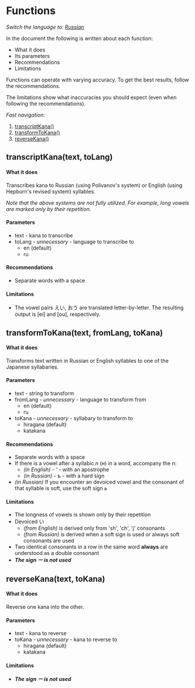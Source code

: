 # Functions

_Switch the language to: [Russian](../ru/functions.md)_

In the document the following is written about each function:

- What it does
- Its parameters
- Recommendations
- Limitations

Functions can operate with varying accuracy. To get the best results, follow the recommendations.

The limitations show what inaccuracies you should expect (even when following the recommendations).

_Fast navigation:_

1. [transcriptKana()](#transcriptKanatext-toLang)
2. [transformToKana()](#transformToKanatext-fromLang-toKana)
3. [reverseKana()](#reverseKanatext-toKana)

## transcriptKana(text, toLang)

#### What it does
Transcribes kana to Russian (using Polivanov's system) or English (using Hepburn's revised system) syllables.

_Note that the above systems are not fully utilized. For example, long vowels are marked only by their repetition._

#### Parameters

- text - kana to transcribe
- toLang - _unnecessary_ - language to transcribe to
  - en (default)
  - ru

#### Recommendations

- Separate words with a space

#### Limitations

- The vowel pairs えい, おう are translated letter-by-letter. The resulting output is [ei] and [ou], respectively.


## transformToKana(text, fromLang, toKana)

#### What it does
  
Transforms text written in Russian or English syllables to one of the Japanese syllabaries.
  
#### Parameters
  
- text - string to transform
- fromLang - _unnecessary_ - language to transform from
  - en (default)
  - ru
- toKana - _unnecessary_ - syllabary to transform to
  - hiragana (default)
  - katakana

#### Recommendations
  
- Separate words with a space
- If there is a vowel after a syllabic _n_ (_н_) in a word, accompany the _n_: 
  - _(in English)_ - _'_ - with an apostrophe
  - _(in Russian)_ - _ъ_ - with a hard sign 
- _(in Russian)_ If you encounter an devoiced vowel and the consonant of that syllable is soft, use the soft sign _ь_

#### Limitations
  
- The longness of vowels is shown only by their repetition
- Devoiced い 
  - _(from English)_ is derived only from 'sh', 'ch', 'j' consonants
  - _(from Russian)_ is derived when a soft sign is used or always soft consonants are used
- Two identical consonants in a row in the same word **always** are understood as a double consonant
- ***The sign ー is not used***


## reverseKana(text, toKana)

#### What it does

Reverse one kana into the other.

#### Parameters

- text - kana to reverse
- toKana - _unnecessary_ - kana to reverse to
  - hiragana (default)
  - katakana

#### Limitations

- ***The sign ー is not used***